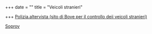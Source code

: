 +++
date = ""
title = "Veicoli stranieri"

+++
[Polizia.altervista (sito di Bove per il controllo deii veicoli stranieri)](http://polizia.altervista.org/)

[Soprov](https://www.soprov.it/)